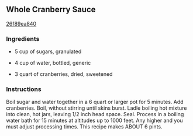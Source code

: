 ## Whole Cranberry Sauce

[26f89ea840](http://www.food.com/recipe/whole-cranberry-sauce-42611)

### Ingredients

 - 5 cup of sugars, granulated

 - 4 cup of water, bottled, generic

 - 3 quart of cranberries, dried, sweetened

### Instructions

Boil sugar and water together in a 6 quart or larger pot for 5 minutes. Add cranberries. Boil, without stirring until skins burst. Ladle boiling hot mixture into clean, hot jars, leaving 1/2 inch head space. Seal. Process in a boiling water bath for 15 minutes at altitudes up to 1000 feet. Any higher and you must adjust processing times. This recipe makes ABOUT 6 pints.
